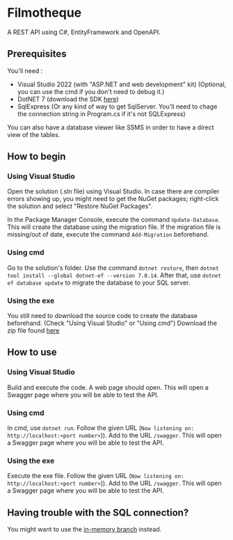 # Filmotheque

A REST API using C#, EntityFramework and OpenAPI.

## Prerequisites

You'll need :
- Visual Studio 2022 (with "ASP.NET and web development" kit) (Optional, you can use the cmd if you don't need to debug it.)
- DotNET 7 (download the SDK [here](https://dotnet.microsoft.com/en-us/download/dotnet/7.0))
- SqlExpress (Or any kind of way to get SqlServer. You'll need to chage the connection string in Program.cs if it's not SQLExpress)

You can also have a database viewer like SSMS in order to have a direct view of the tables.

## How to begin

### Using Visual Studio
Open the solution (.sln file) using Visual Studio. In case there are compiler errors showing up, you might need to get the NuGet packages; right-click the solution and select "Restore NuGet Packages".

In the Package Manager Console, execute the command `Update-Database`. This will create the database using the migration file. If the migration file is missing/out of date, execute the command `Add-Migration` beforehand.

### Using cmd
Go to the solution's folder. Use the command `dotnet restore`, then `dotnet tool install --global dotnet-ef --version 7.0.14`. After that, use `dotnet ef database update` to migrate the database to your SQL server.

### Using the exe
You still need to download the source code to create the database beforehand. (Check "Using Visual Studio" or "Using cmd")
Download the zip file found [here](https://github.com/Gameplushy/Filmotheque/releases/tag/full-release)

## How to use

### Using Visual Studio
Build and execute the code. A web page should open. This will open a Swagger page where you will be able to test the API.

### Using cmd
In cmd, use `dotnet run`. Follow the given URL (`Now listening on: http://localhost:<port number>`)). Add to the URL `/swagger`. This will open a Swagger page where you will be able to test the API.
### Using the exe
Execute the exe file. Follow the given URL (`Now listening on: http://localhost:<port number>`)). Add to the URL `/swagger`. This will open a Swagger page where you will be able to test the API.

## Having trouble with the SQL connection?
You might want to use the [in-memory branch](https://github.com/Gameplushy/Filmotheque/tree/in-memory) instead.